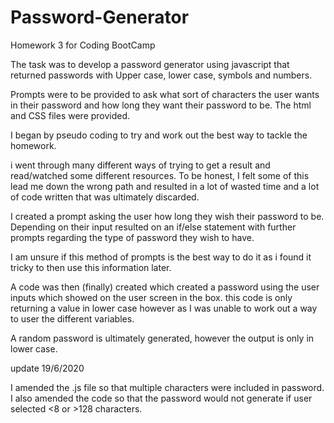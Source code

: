 # Password-Generator
Homework 3 for Coding BootCamp

The task was to develop a password generator using javascript that returned passwords with Upper case, lower case, symbols and numbers.

Prompts were to be provided to ask what sort of characters the user wants in their password and how long they want their password to be. The html and CSS files were provided.

I began by pseudo coding to try and work out the best way to tackle the homework.

i went through many different ways of trying to get a result and read/watched some different resources. To be honest, I felt some of this lead me down the wrong path and resulted in a lot of wasted time and a lot of code written that was ultimately discarded.

I created a prompt asking the user how long they wish their password to be.
Depending on their input resulted on an if/else statement with further prompts regarding the type of password they wish to have.

I am unsure if this method of prompts is the best way to do it as i found it tricky to then use this information later.

A code was then (finally) created which created a password using the user inputs which showed on the user screen in the box. this code is only returning a value in lower case however as I was unable to work out a way to user the different variables.

A random password is ultimately generated, however the output is only in lower case.

update 19/6/2020

I amended the .js file so that multiple characters were included in password. I also amended the code so that the password would not generate if user selected <8 or >128 characters.
